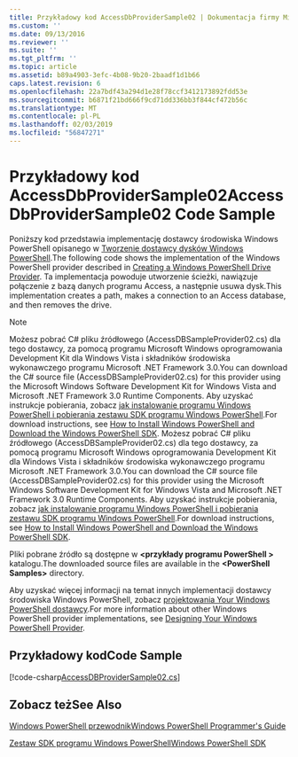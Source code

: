 ```yaml
---
title: Przykładowy kod AccessDbProviderSample02 | Dokumentacja firmy Microsoft
ms.custom: ''
ms.date: 09/13/2016
ms.reviewer: ''
ms.suite: ''
ms.tgt_pltfrm: ''
ms.topic: article
ms.assetid: b89a4903-3efc-4b08-9b20-2baadf1d1b66
caps.latest.revision: 6
ms.openlocfilehash: 22a7bdf43a294d1e28f78ccf3412173892fdd53e
ms.sourcegitcommit: b6871f21bd666f9cd71dd336bb3f844cf472b56c
ms.translationtype: MT
ms.contentlocale: pl-PL
ms.lasthandoff: 02/03/2019
ms.locfileid: "56847271"
---
```

# <a name="accessdbprovidersample02-code-sample"></a><span data-ttu-id="6bc9b-102">Przykładowy kod AccessDbProviderSample02</span><span class="sxs-lookup"><span data-stu-id="6bc9b-102">AccessDbProviderSample02 Code Sample</span></span>

<span data-ttu-id="6bc9b-103">Poniższy kod przedstawia implementację dostawcy środowiska Windows PowerShell opisanego w [Tworzenie dostawcy dysków Windows PowerShell](./creating-a-windows-powershell-drive-provider.md).</span><span class="sxs-lookup"><span data-stu-id="6bc9b-103">The following code shows the implementation of the Windows PowerShell provider described in [Creating a Windows PowerShell Drive Provider](./creating-a-windows-powershell-drive-provider.md).</span></span> <span data-ttu-id="6bc9b-104">Ta implementacja powoduje utworzenie ścieżki, nawiązuje połączenie z bazą danych programu Access, a następnie usuwa dysk.</span><span class="sxs-lookup"><span data-stu-id="6bc9b-104">This implementation creates a path, makes a connection to an Access database, and then removes the drive.</span></span>

> [!NOTE]
> <span data-ttu-id="6bc9b-105">Możesz pobrać C# pliku źródłowego (AccessDBSampleProvider02.cs) dla tego dostawcy, za pomocą programu Microsoft Windows oprogramowania Development Kit dla Windows Vista i składników środowiska wykonawczego programu Microsoft .NET Framework 3.0.</span><span class="sxs-lookup"><span data-stu-id="6bc9b-105">You can download the C# source file (AccessDBSampleProvider02.cs) for this provider using the Microsoft Windows Software Development Kit for Windows Vista and Microsoft .NET Framework 3.0 Runtime Components.</span></span> <span data-ttu-id="6bc9b-106">Aby uzyskać instrukcje pobierania, zobacz [jak instalowanie programu Windows PowerShell i pobierania zestawu SDK programu Windows PowerShell](/powershell/developer/installing-the-windows-powershell-sdk).</span><span class="sxs-lookup"><span data-stu-id="6bc9b-106">For download instructions, see [How to Install Windows PowerShell and Download the Windows PowerShell SDK](/powershell/developer/installing-the-windows-powershell-sdk).</span></span>
> <span data-ttu-id="6bc9b-107">Możesz pobrać C# pliku źródłowego (AccessDBSampleProvider02.cs) dla tego dostawcy, za pomocą programu Microsoft Windows oprogramowania Development Kit dla Windows Vista i składników środowiska wykonawczego programu Microsoft .NET Framework 3.0.</span><span class="sxs-lookup"><span data-stu-id="6bc9b-107">You can download the C# source file (AccessDBSampleProvider02.cs) for this provider using the Microsoft Windows Software Development Kit for Windows Vista and Microsoft .NET Framework 3.0 Runtime Components.</span></span> <span data-ttu-id="6bc9b-108">Aby uzyskać instrukcje pobierania, zobacz [jak instalowanie programu Windows PowerShell i pobierania zestawu SDK programu Windows PowerShell](/powershell/developer/installing-the-windows-powershell-sdk).</span><span class="sxs-lookup"><span data-stu-id="6bc9b-108">For download instructions, see [How to Install Windows PowerShell and Download the Windows PowerShell SDK](/powershell/developer/installing-the-windows-powershell-sdk).</span></span>
>
> <span data-ttu-id="6bc9b-109">Pliki pobrane źródło są dostępne w  **\<przykłady programu PowerShell >** katalogu.</span><span class="sxs-lookup"><span data-stu-id="6bc9b-109">The downloaded source files are available in the **\<PowerShell Samples>** directory.</span></span>
>
> <span data-ttu-id="6bc9b-110">Aby uzyskać więcej informacji na temat innych implementacji dostawcy środowiska Windows PowerShell, zobacz [projektowania Your Windows PowerShell dostawcy](./designing-your-windows-powershell-provider.md).</span><span class="sxs-lookup"><span data-stu-id="6bc9b-110">For more information about other Windows PowerShell provider implementations, see [Designing Your Windows PowerShell Provider](./designing-your-windows-powershell-provider.md).</span></span>

## <a name="code-sample"></a><span data-ttu-id="6bc9b-111">Przykładowy kod</span><span class="sxs-lookup"><span data-stu-id="6bc9b-111">Code Sample</span></span>

[!code-csharp[AccessDBProviderSample02.cs](../../powershell-sdk-samples/SDK-2.0/csharp/AccessDBProviderSample02/AccessDBProviderSample02.cs#L11-L154 "AccessDBProviderSample02.cs")]


## <a name="see-also"></a><span data-ttu-id="6bc9b-112">Zobacz też</span><span class="sxs-lookup"><span data-stu-id="6bc9b-112">See Also</span></span>

[<span data-ttu-id="6bc9b-113">Windows PowerShell przewodnik</span><span class="sxs-lookup"><span data-stu-id="6bc9b-113">Windows PowerShell Programmer's Guide</span></span>](./windows-powershell-programmer-s-guide.md)

[<span data-ttu-id="6bc9b-114">Zestaw SDK programu Windows PowerShell</span><span class="sxs-lookup"><span data-stu-id="6bc9b-114">Windows PowerShell SDK</span></span>](../windows-powershell-reference.md)